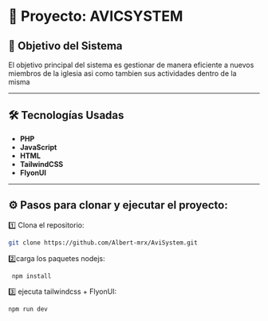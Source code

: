 # 🚀 Proyecto: AVICSYSTEM

## 🎯 Objetivo del Sistema
El objetivo principal del sistema es gestionar de manera eficiente a nuevos miembros de la iglesia asi como tambien sus actividades dentro
de la misma

---

## 🛠️ Tecnologías Usadas
- **PHP**
- **JavaScript**
- **HTML**
- **TailwindCSS**
- **FlyonUI**

---

## ⚙️ Pasos para clonar y ejecutar el proyecto:
1️⃣ Clona el repositorio:
```bash
git clone https://github.com/Albert-mrx/AviSystem.git
```
2️⃣carga los paquetes nodejs:
```bash
 npm install
```
3️⃣ ejecuta tailwindcss + FlyonUI:
```bash
npm run dev
